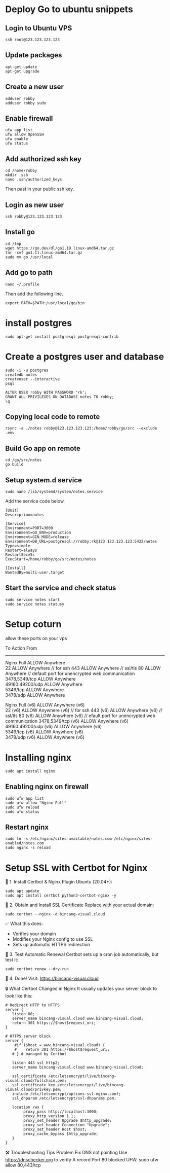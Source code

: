 # Deploy Go to ubuntu snippets

## Login to Ubuntu VPS

```
ssh root@123.123.123.123
```

## Update packages

```
apt-get update
apt-get upgrade
```

## Create a new user

```
adduser robby
adduser robby sudo
```

## Enable firewall

```
ufw app list
ufw allow OpenSSH
ufw enable
ufw status
```

## Add authorized ssh key

```
cd /home/robby
mkdir .ssh
nano .ssh/authorized_keys
```

Then past in your public ssh key.

## Login as new user

```
ssh robby@123.123.123.123
```

## Install go

```
cd /tmp
wget https://go.dev/dl/go1.19.linux-amd64.tar.gz
tar -xvf go1.11.linux-amd64.tar.gz
sudo mv go /usr/local
```

## Add go to path

```
nano ~/.profile
```

Then add the following line.

```
export PATH=$PATH:/usr/local/go/bin
```

# install postgres

```
sudo apt-get install postgresql postgresql-contrib
```

# Create a postgres user and database

```
sudo -i -u postgres
createdb notes
createuser --interactive
psql
```

```
ALTER USER robby WITH PASSWORD 'rk';
GRANT ALL PRIVILEGES ON DATABASE notes TO robby;
\q
```

## Copying local code to remote

```
rsync -a ./notes robby@123.123.123.123:/home/robby/go/src --exclude .env
```

## Build Go app on remote

```
cd /go/src/notes
go build
```

## Setup system.d service

```
sudo nano /lib/systemd/system/notes.service
```

Add the service code below.

```
[Unit]
Description=notes

[Service]
Environment=PORT=3000
Environment=GO_ENV=production
Environment=GIN_MODE=release
Environment=DB_URL=postgresql://robby:rk@123.123.123.123:5432/notes
Type=simple
Restart=always
RestartSec=5s
ExecStart=/home/robby/go/src/notes/notes

[Install]
WantedBy=multi-user.target
```

## Start the service and check status

```
sudo service notes start
sudo service notes statusy
```

# Setup coturn

allow these ports on your vps

To Action From

---

Nginx Full ALLOW Anywhere  
22 ALLOW Anywhere // for ssh
443 ALLOW Anywhere // ssl/tls
80 ALLOW Anywhere // default port for unencrypted web communication
3478,5349/tcp ALLOW Anywhere  
49160:49200/udp ALLOW Anywhere  
5349/tcp ALLOW Anywhere  
3478/udp ALLOW Anywhere

Nginx Full (v6) ALLOW Anywhere (v6)  
22 (v6) ALLOW Anywhere (v6) // for ssh
443 (v6) ALLOW Anywhere (v6) // ssl/tls
80 (v6) ALLOW Anywhere (v6) // efault port for unencrypted web communication
3478,5349/tcp (v6) ALLOW Anywhere (v6)  
49160:49200/udp (v6) ALLOW Anywhere (v6)  
5349/tcp (v6) ALLOW Anywhere (v6)  
3478/udp (v6) ALLOW Anywhere (v6)

# Installing nginx

```
sudo apt install nginx
```

## Enabling nginx on firewall

```
sudo ufw app list
sudo ufw allow "Nginx Full"
sudo ufw reload
sudo ufw status
```

## Restart nginx

```
sudo ln -s /etc/nginx/sites-available/notes.com /etc/nginx/sites-enabled/notes.com
sudo nginx -s reload
```

# Setup SSL with Certbot for Nginx

🔹 1. Install Certbot & Nginx Plugin
Ubuntu (20.04+):

```
sudo apt update
sudo apt install certbot python3-certbot-nginx -y
```

🔹 2. Obtain and Install SSL Certificate
Replace with your actual domain:

```
sudo certbot --nginx -d bincang-visual.cloud
```

✅ What this does:

- Verifies your domain
- Modifies your Nginx config to use SSL
- Sets up automatic HTTPS redirection

🔹 3. Test Automatic Renewal
Certbot sets up a cron job automatically, but test it:

```
sudo certbot renew --dry-run
```

🔹 4. Done! Visit:
https://bincang-visual.cloud

🔒 What Certbot Changed in Nginx
It usually updates your server block to look like this:

```
# Redirect HTTP to HTTPS
server {
   listen 80;
   server_name bincang-visual.cloud www.bincang-visual.cloud;
   return 301 https://$host$request_uri;
}

# HTTPS server block
server {
    #if ($host = www.bincang-visual.cloud) {
    #    return 301 https://$host$request_uri;
   # } # managed by Certbot

   listen 443 ssl http2;
   server_name bincang-visual.cloud www.bincang-visual.cloud;

   ssl_certificate /etc/letsencrypt/live/bincang-visual.cloud/fullchain.pem;
   ssl_certificate_key /etc/letsencrypt/live/bincang-visual.cloud/privkey.pem;
   include /etc/letsencrypt/options-ssl-nginx.conf;
   ssl_dhparam /etc/letsencrypt/ssl-dhparams.pem;

   location /ws {
        proxy_pass http://localhost:3000;
        proxy_http_version 1.1;
        proxy_set_header Upgrade $http_upgrade;
        proxy_set_header Connection "Upgrade";
        proxy_set_header Host $host;
        proxy_cache_bypass $http_upgrade;
   }
}
```

🛠 Troubleshooting Tips
Problem Fix
DNS not pointing Use https://dnschecker.org to verify A record
Port 80 blocked UFW: sudo ufw allow 80,443/tcp

